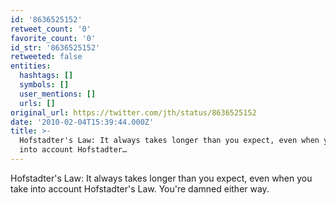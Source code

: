 ```yaml
---
id: '8636525152'
retweet_count: '0'
favorite_count: '0'
id_str: '8636525152'
retweeted: false
entities:
  hashtags: []
  symbols: []
  user_mentions: []
  urls: []
original_url: https://twitter.com/jth/status/8636525152
date: '2010-02-04T15:39:44.000Z'
title: >-
  Hofstadter's Law: It always takes longer than you expect, even when you take
  into account Hofstadter…
---
```


Hofstadter's Law: It always takes longer than you expect, even when you take into account Hofstadter's Law. You're damned either way.